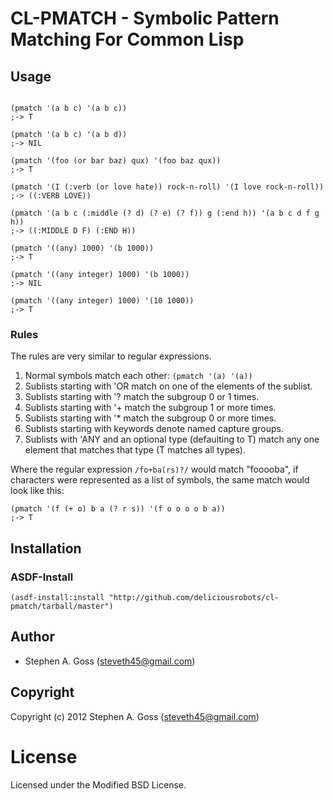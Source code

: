 # CL-PMATCH - Symbolic Pattern Matching For Common Lisp

## Usage

```common-lisp

(pmatch '(a b c) '(a b c))
;-> T

(pmatch '(a b c) '(a b d))
;-> NIL

(pmatch '(foo (or bar baz) qux) '(foo baz qux))
;-> T

(pmatch '(I (:verb (or love hate)) rock-n-roll) '(I love rock-n-roll))
;-> ((:VERB LOVE))

(pmatch '(a b c (:middle (? d) (? e) (? f)) g (:end h)) '(a b c d f g h))
;-> ((:MIDDLE D F) (:END H))

(pmatch '((any) 1000) '(b 1000))
;-> T

(pmatch '((any integer) 1000) '(b 1000))
;-> NIL

(pmatch '((any integer) 1000) '(10 1000))
;-> T
```

### Rules

The rules are very similar to regular expressions.

1. Normal symbols match each other: `(pmatch '(a) '(a))`  
2. Sublists starting with 'OR match on one of the elements of the sublist.  
3. Sublists starting with '? match the subgroup 0 or 1 times.  
4. Sublists starting with '+ match the subgroup 1 or more times.  
5. Sublists starting with '* match the subgroup 0 or more times.  
6. Sublists starting with keywords denote named capture groups.  
7. Sublists with 'ANY and an optional type (defaulting to T) match any one
element that matches that type (T matches all types).  

Where the regular expression `/fo+ba(rs)?/` would match "fooooba", if characters
were represented as a list of symbols, the same match would look like this:
```common-lisp
(pmatch '(f (+ o) b a (? r s)) '(f o o o o b a))
;-> T
```

## Installation


### ASDF-Install

```common-lisp
(asdf-install:install "http://github.com/deliciousrobots/cl-pmatch/tarball/master")
```

## Author

* Stephen A. Goss (steveth45@gmail.com)

## Copyright

Copyright (c) 2012 Stephen A. Goss (steveth45@gmail.com)

# License

Licensed under the Modified BSD License.

